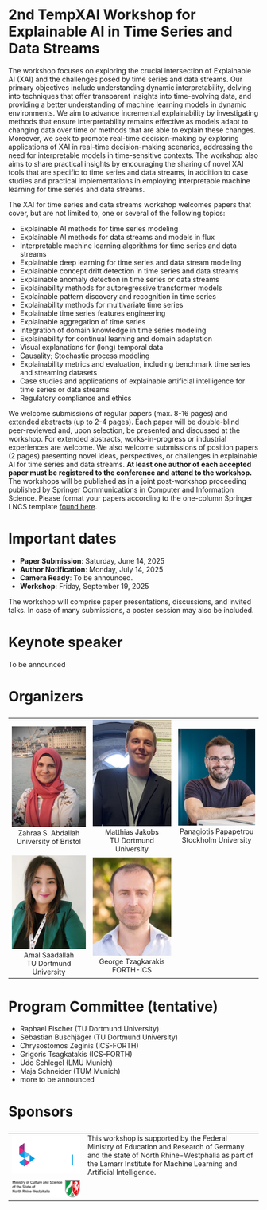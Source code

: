 # 2nd TempXAI Workshop for Explainable AI in Time Series and Data Streams

The workshop focuses on exploring the crucial intersection of Explainable AI (XAI) and the challenges posed by time series and data streams.
Our primary objectives include understanding dynamic interpretability, delving into techniques that offer transparent insights into time-evolving data, and providing a better understanding of machine learning models in dynamic environments. 
We aim to advance incremental explainability by investigating methods that ensure interpretability remains effective as models adapt to changing data over time or methods that are able to explain these changes. 
Moreover, we seek to promote real-time decision-making by exploring applications of XAI in real-time decision-making scenarios, addressing the need for interpretable models in time-sensitive contexts. 
The workshop also aims to share practical insights by encouraging the sharing of novel XAI tools that are specific to time series and data streams, in addition to case studies and practical implementations in employing interpretable machine learning for time series and data streams. 

The XAI for time series and data streams workshop welcomes papers that cover, but are not limited to, one or several of the following topics:

- Explainable AI methods for time series modeling
- Explainable AI methods for data streams and models in flux
- Interpretable machine learning algorithms for time series and data streams
- Explainable deep learning for time series and data stream modeling
- Explainable concept drift detection in time series and data streams
- Explainable anomaly detection in time series or data streams
- Explainability methods for autoregressive transformer models
- Explainable pattern discovery and recognition in time series
- Explainability methods for multivariate time series
- Explainable time series features engineering
- Explainable aggregation of time series
- Integration of domain knowledge in time series modeling
- Explainability for continual learning and domain adaptation
- Visual explanations for (long) temporal data
- Causality; Stochastic process modeling
- Explainability metrics and evaluation, including benchmark time series and streaming datasets
- Case studies and applications of explainable artificial intelligence for time series or data streams
- Regulatory compliance and ethics

We welcome submissions of regular papers (max. 8-16 pages) and extended abstracts (up to 2-4 pages). Each paper will be double-blind peer-reviewed and, upon selection, be presented and discussed at the workshop. 
For extended abstracts, works-in-progress or industrial experiences are welcome. 
We also welcome submissions of position papers (2 pages) presenting novel ideas, perspectives, or challenges in explainable AI for time series and data streams. 
**At least one author of each accepted paper must be registered to the conference and attend to the workshop.**
The workshops will be published as in a joint post-workshop proceeding published by Springer Communications in Computer and Information Science. Please format your papers according to the one-column Springer LNCS template [found here](https://ecmlpkdd-storage.s3.eu-central-1.amazonaws.com/2025/ECML_PKDD_2025_Author_Kit.zip).

# Important dates
- **Paper Submission**: Saturday, June 14, 2025
- **Author Notification**: Monday, July 14, 2025
- **Camera Ready**: To be announced.
- **Workshop**: Friday, September 19, 2025

The workshop will comprise paper presentations, discussions, and invited talks.
In case of many submissions, a poster session may also be included.

# Keynote speaker
To be announced
<!-- <table>
    <tr>
        <td style="max-width: 150px; border: none;">
        <center>
            <img src="assets/images/profntoutsi.jpeg">
        </center>
        </td>
        <td style="border: none;">
            <b>Prof. Eirini Ntoutsi</b> is a Full Professor at University of the Bundeswehr Munich, specializing in time-series data and explainable AI. She holds a Ph.D. in Data Mining from the University of Piraeus/Greece and has held academic positions at institutions such as Leibniz University Hannover and Freie Universität Berlin.
            Her work focuses on developing intelligent algorithms that adapt to non-stationary data and data streams, emphasizing responsible AI practices including fairness-aware machine learning. 
            Prof. Ntoutsi also explores generative AI for creating realistic data and artifacts, aiming to foster positive societal impact through her research.
        </td>
    </tr>
    <tr>
        <td style="border: none;">
            <b>Dr. Paul Boniol</b> is a researcher at Inria and a member of the VALDA project-team, focusing on time-series data analytics and machine learning. He completed his Ph.D. at the University of Paris and EDF R&D, with research experience at institutions such as ENS Paris-Saclay and the University of Chicago. His work specializes in large-scale time-series management, anomaly detection, and  machine learning for time-series analysis, aiming to develop efficient and scalable solutions for massive data streams.
        </td>
        <td style="max-width: 150px; border: none;">
            <center>
            <img src="assets/images/paulboniol.jpeg" height=200px>
            </center>
        </td>
    </tr>
</table> -->


# Organizers
<table style="width: 100%; display: grid; grid-template-columns: repeat(auto-fill, minmax(500px, 1fr)); gap: 50px;">
    <tr>
        <td style="text-align: center; border: none;">
            <img src="assets/images/zahraa.jpg" alt="Image 1" style="width: 100%; max-width: 300px; height: auto;">
            <div class="orgname">Zahraa S. Abdallah</div>
            <div class="orguni">University of Bristol</div>
        </td>
        <td style="text-align: center; border: none;">
            <img src="assets/images/matthias.jpg" alt="Image 2" style="width: 100%; max-width: 300px; height: auto;">
            <div class="orgname">Matthias Jakobs</div>
            <div class="orguni">TU Dortmund University</div>
        </td>
        <td style="text-align: center; border: none;">
            <img src="assets/images/panos.jpg" alt="Image 3" style="width: 100%; max-width: 300px; height: auto;">
            <div class="orgname">Panagiotis Papapetrou</div>
            <div class="orguni">Stockholm University</div>
        </td>
    </tr>
    <tr>
        <td style="text-align: center; border: none;">
            <img src="assets/images/amal.jpg" alt="Image 4" style="width: 100%; max-width: 300px; height: auto;">
            <div class="orgname">Amal Saadallah</div>
            <div class="orguni">TU Dortmund University</div>
        </td>
        <td style="text-align: center; border: none;">
            <img src="assets/images/george.jpg" alt="Image 5" style="width: 100%; max-width: 300px; height: auto;">
            <div class="orgname">George Tzagkarakis</div>
            <div class="orguni">FORTH-ICS</div>
        </td>
    </tr>
</table>

# Program Committee (tentative)
- Raphael Fischer (TU Dortmund University)
- Sebastian Buschjäger (TU Dortmund University)
- Chrysostomos Zeginis (ICS-FORTH)
- Grigoris Tsagkatakis (ICS-FORTH)
- Udo Schlegel (LMU Munich)
- Maja Schneider (TUM Munich)
- more to be announced  

# Sponsors
<table style="width: 100%; display: grid">
    <tr>
        <td style="text-align: center; border: none;">
            <img src="assets/images/lamarr.png" alt="Image 5" style="width: 100%; max-width: 700px; height: auto;">
        </td>
        <td style="border: none;">
        This workshop is supported by the Federal Ministry of Education and Research of Germany and the state of North Rhine-Westphalia as part of the Lamarr Institute for Machine Learning and Artificial Intelligence.
        </td>
    </tr>
    <tr>
        <td style="text-align: center; border: none;">
            <img src="assets/images/nrw.png" alt="Image 5" style="width: 100%; max-width: 700px; height: auto;">
        </td>
        <td style="border: none;">
        </td>
    </tr>
</table>

